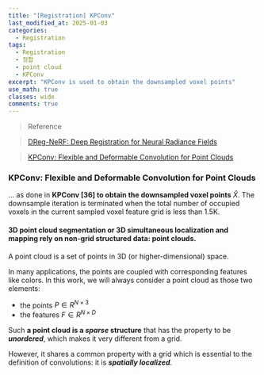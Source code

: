 ```yaml
---
title: "[Registration] KPConv"
last_modified_at: 2025-01-03
categories:
  - Registration
tags:
  - Registration
  - 정합
  - point cloud 
  - KPConv
excerpt: "KPConv is used to obtain the downsampled voxel points"
use_math: true
classes: wide
comments: true
---
```


> Reference

> [DReg-NeRF: Deep Registration for Neural Radiance Fields](https://openaccess.thecvf.com/content/ICCV2023/papers/Chen_DReg-NeRF_Deep_Registration_for_Neural_Radiance_Fields_ICCV_2023_paper.pdf)

> [KPConv: Flexible and Deformable Convolution for Point Clouds](https://openaccess.thecvf.com/content_ICCV_2019/papers/Thomas_KPConv_Flexible_and_Deformable_Convolution_for_Point_Clouds_ICCV_2019_paper.pdf)

### KPConv: Flexible and Deformable Convolution for Point Clouds

... as done in **KPConv [36] to obtain the downsampled voxel points** $\hat{X}$. The downsample iteration is terminated when the total number of occupied voxels in the current sampled voxel feature grid is less than 1.5K.

#### 3D point cloud segmentation or 3D simultaneous localization and mapping rely on non-grid structured data: point clouds.

A point cloud is a set of points in 3D (or higher-dimensional) space.

In many applications, the points are coupled with corresponding features like colors. In this work, we will always consider a point cloud as those two elements: 

- the points $P \in R^{N \times 3}$ 
- the features $F \in R^{N \times D}$

Such **a point cloud is a _sparse_ structure** that has the property to be **_unordered_**, which makes it very different from a grid.

However, it shares a common property with a grid which is essential to the definition of convolutions: it is **_spatially localized_**.



